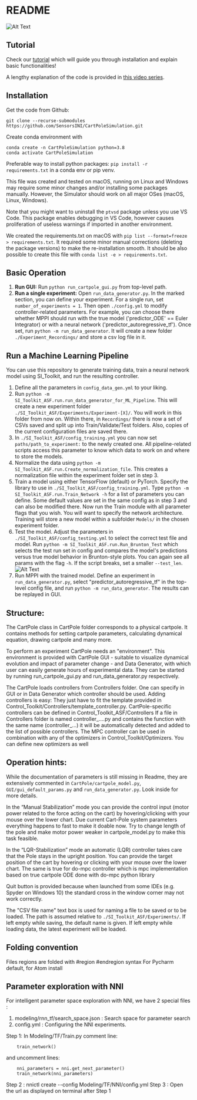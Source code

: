 # README

![Alt Text](https://raw.githubusercontent.com/SensorsINI/CartPoleSimulation/master/others/Media/CartPoleSimulator.gif "CartPole Simulator Demo")

## Tutorial
Check our [tutorial](https://youtu.be/ad3t2cUHbts "LTC Tutorial CartPoleSimulator") which will guide you through installation and explain basic functionalities!

A lengthy explanation of the code is provided in [this video series](https://www.youtube.com/playlist?list=PLelUYMyCiZG9Xjq7fEk0fay9ZB3RdXh9m "CartPoleSimulation Repository Walkthrough").

## Installation

Get the code from Github:

	git clone --recurse-submodules https://github.com/SensorsINI/CartPoleSimulation.git

Create conda environment with 

	conda create -n CartPoleSimulation python=3.8
    conda activate CartPoleSimulation

Preferable way to install python packages:
`pip install -r requirements.txt` in a conda env or pip venv.

This file was created and tested on macOS,
running on Linux and Windows may require some minor changes
and/or installing some packages manually.
However, the Simulator should work on all major OSes (macOS, Linux, Windows).

Note that you might want to uninstall the `ptvsd` package
unless you use VS Code. This package enables debugging in VS Code,
however causes proliferation of useless warnings if imported in another environment.

We created the requirements.txt
on macOS with `pip list --format=freeze > requirements.txt`.
It required some minor manual corrections (deleting the package versions) to make the re-installation smooth.
It should be also possible to create this file with `conda list -e > requirements.txt`.

## Basic Operation
1. **Run GUI:** Run `python run_cartpole_gui.py` from top-level path.
2. **Run a single experiment:** Open `run_data_generator.py`. In the marked section, you can define your experiment. For a single run, set `number_of_experiments = 1`. Then open `./config.yml` to modify controller-related parameters. For example, you can choose there whether MPPI should run with the true model ('predictor_ODE' == Euler Integrator) or with a neural network ('predictor_autoregressive_tf'). Once set, run `python -m run_data_generator`. It will create a new folder `./Experiment_Recordings/` and store a csv log file in it.

## Run a Machine Learning Pipeline

You can use this repository to generate training data, train a neural network model using SI_Toolkit, and run the resulting controller.

1. Define all the parameters in `config_data_gen.yml` to your liking.
2. Run `python -m SI_Toolkit_ASF.run.run_data_generator_for_ML_Pipeline`. This will create a new experiment folder `./SI_Toolkit_ASF/Experiments/Experiment-[X]/`. You will work in this folder from now on. Within there, in `Recordings/` there is now a set of CSVs saved and split up into Train/Validate/Test folders. Also, copies of the current configuration files are saved there.
3. In `./SI_Toolkit_ASF/config_training.yml` you can now set `paths/path_to_experiment:` to the newly created one. All pipeline-related scripts access this parameter to know which data to work on and where to store the models.
4. Normalize the data using `python -m SI_Toolkit_ASF.run.Create_normalization_file`. This creates a normalization file within the experiment folder set in step 3.
5. Train a model using either TensorFlow (default) or PyTorch. Specify the library to use in `./SI_Toolkit_ASF/config_training.yml`. Type `python -m SI_Toolkit_ASF.run.Train_Network -h` for a list of parameters you can define. Some default values are set in the same config as in step 3 and can also be modified there. Now run the Train module with all parameter flags that you wish. You will want to specify the network architecture. Training will store a new model within a subfolder `Models/` in the chosen experiment folder.
6. Test the model. Adjust the parameters in `./SI_Toolkit_ASF/config_testing.yml` to select the correct test file and model. Run `python -m SI_Toolkit_ASF.run.Run_Brunton_Test` which selects the test run set in config and compares the model's predictions versus true model behavior in Brunton-style plots. You can again see all params with the flag `-h`. If the script breaks, set a smaller `--test_len`.
   ![Alt Text](https://raw.githubusercontent.com/SensorsINI/CartPoleSimulation/master/others/Media/Brunton.gif "Brunton plots Demo")
7. Run MPPI with the trained model. Define an experiment in `run_data_generator.py`, select "predictor_autoregressive_tf" in the top-level config file, and run `python -m run_data_generator`. The results can be replayed in GUI.

## Structure:

The CartPole class in CartPole folder corresponds to a physical cartpole.
It contains methods for setting cartpole parameters, calculating dynamical equation, drawing cartpole and many more.

To perform an experiment CartPole needs an "environment". This environment is provided with CartPole GUI - suitable to visualize dynamical evolution and impact of parameter change -
and Data Generator, with which user can easily generate hours of experimental data. 
  They can be started by running run_cartpole_gui.py and run_data_generator.py respectively.

The CartPole loads controllers from Controllers folder.
One can specify in GUI or in Data Generator which controller should be used.
Adding controllers is easy:
They just have to fit the template provided in Control_Toolkit/Controllers/template_controller.py.
CartPole-specific controllers can be defined in Control_Toolkit_ASF/Controllers
If a file in Controllers folder is named controller_....py and contains the function with the same name (controller_...)
it will be automatically detected and added to the list of possible controllers.
The MPC controller can be used in combination with any of the optimizers in Control_Toolkit/Optimizers. You can define new optimizers as well

## Operation hints:
  
While the documentation of parameters is still missing in Readme,
they are extensively commented in `CartPole/cartpole_model.py`, `GUI/gui_default_params.py` and `run_data_generator.py`. Look inside for more details.

In the “Manual Stabilization” mode you can provide the control input (motor power related to the force acting on the cart)
by hovering/clicking with your mouse over the lower chart.
Due current Cart-Pole system parameters everything happens to fast to make it doable now.
Try to change length of the pole and make motor power weaker in cartpole_model.py to make this task feasible.

In the “LQR-Stabilization” mode an automatic (LQR) controller takes care that the Pole stays in the upright position.
You can provide the target position of the cart by hovering or clicking with your mouse over the lower chart.
The same is true for do-mpc controller which is mpc implementation based on true cartpole ODE
done with do-mpc python library

Quit button is provided
because when launched from some IDEs (e.g. Spyder on Windows 10)
the standard cross in the window corner may not work correctly.

The "CSV file name" text box is used for naming a file to be saved or to be loaded. The path is assumed relative to `./SI_Toolkit_ASF/Experiments/`. If left empty while saving, the default name is given. If left empty while loading data, the latest experiment will be loaded.

## Folding convention
Files regions are folded with #region #endregion syntax
For Pycharm default, for Atom install

## Parameter exploration with NNI

For intelligent parameter space exploration with NNI, we have 2 special files : 

1. modeling/rnn_tf/search_space.json : Search space for parameter search
2. config.yml : Configuring the NNI experiments. 


Step 1: In Modeling/TF/Train.py comment line:

        train_network()

and uncomment lines:

        nni_parameters = nni.get_next_parameter()
        train_network(nni_parameters)

Step 2 : nnictl create --config Modeling/TF/NNI/config.yml
Step 3 : Open the url as displayed on terminal after Step 1

